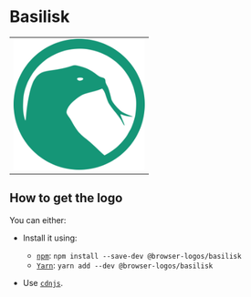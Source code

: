 Basilisk
========

<!-- markdownlint-disable line-length no-inline-html -->
<table>
    <tr height=240>
        <td>
            <a href="https://github.com/alrra/browser-logos/tree/3e81a19706b9796416eb2b479c413465a6f72047/src/basilisk/">
                <img width=230 src="https://raw.githubusercontent.com/alrra/browser-logos/3e81a19706b9796416eb2b479c413465a6f72047/src/basilisk//basilisk_512x512.png" alt="Basilisk browser logo">
            </a>
        </td>
    </tr>
</table>
<!-- markdownlint-enable line-length no-inline-html -->

How to get the logo
-------------------

You can either:

* Install it using:

  * [`npm`][npm]: `npm install --save-dev @browser-logos/basilisk`
  * [`Yarn`][yarn]: `yarn add --dev @browser-logos/basilisk`

* Use [`cdnjs`][cdnjs].

<!-- Link labels: -->

[cdnjs]: https://cdnjs.com/libraries/browser-logos
[npm]: https://www.npmjs.com/
[yarn]: https://yarnpkg.com/
